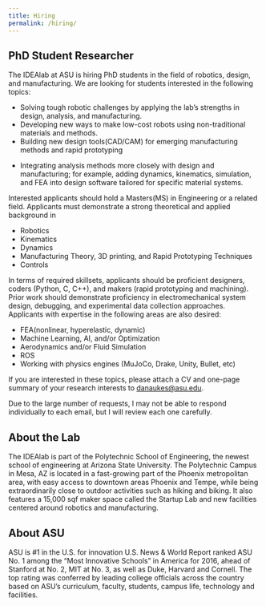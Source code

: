 ```yaml
---
title: Hiring
permalink: /hiring/
---
```


## PhD Student Researcher

The IDEAlab at ASU is hiring PhD students in the field of robotics, design, and manufacturing. We are looking for students interested in the following topics:

* Solving tough robotic challenges by applying the lab’s strengths in design, analysis, and manufacturing. 
* Developing new ways to make low-cost robots using non-traditional materials and methods.
* Building new design tools(CAD/CAM) for emerging manufacturing methods and rapid prototyping
<!-- with a focus on STEM education. -->
* Integrating analysis methods more closely with design and manufacturing; for example, adding dynamics, kinematics, simulation, and FEA into design software tailored for specific material systems. 

Interested applicants should hold a Masters(MS) in Engineering or a related field. Applicants must demonstrate a strong theoretical and applied background in 

* Robotics
* Kinematics
* Dynamics
* Manufacturing Theory, 3D printing, and Rapid Prototyping Techniques
* Controls

In terms of required skillsets, applicants should be proficient designers, coders (Python, C, C++),  and makers (rapid prototyping and machining).  Prior work should demonstrate proficiency in electromechanical system design, debugging, and experimental data collection approaches.  Applicants with expertise in the following areas are also desired:

* FEA(nonlinear, hyperelastic, dynamic)
* Machine Learning, AI, and/or Optimization
* Aerodynamics and/or Fluid Simulation
* ROS
* Working with physics engines (MuJoCo, Drake, Unity, Bullet, etc)

If you are interested in these topics, please attach a CV and one-page summary of your research interests to <danaukes@asu.edu>.

<div class="alert alert-warning">Due to the large number of requests, I may not be able to respond individually to each email, but I will review each one carefully.</div>

## About the Lab

The IDEAlab is part of the Polytechnic School of Engineering, the newest school of engineering at Arizona State University. The Polytechnic Campus in Mesa, AZ is located in a fast-growing part of the Phoenix metropolitan area, with easy access to downtown areas Phoenix and Tempe, while being extraordinarily close to outdoor activities such as hiking and biking. It also features a 15,000 sqf maker space called the Startup Lab and new facilities centered around robotics and manufacturing.

## About ASU

ASU is #1 in the U.S. for innovation U.S. News & World Report ranked ASU No. 1 among the “Most Innovative Schools” in America for 2016, ahead of Stanford at No. 2, MIT at No. 3, as well as Duke, Harvard and Cornell. The top rating was conferred by leading college officials across the country based on ASU’s curriculum, faculty, students, campus life, technology and facilities.
